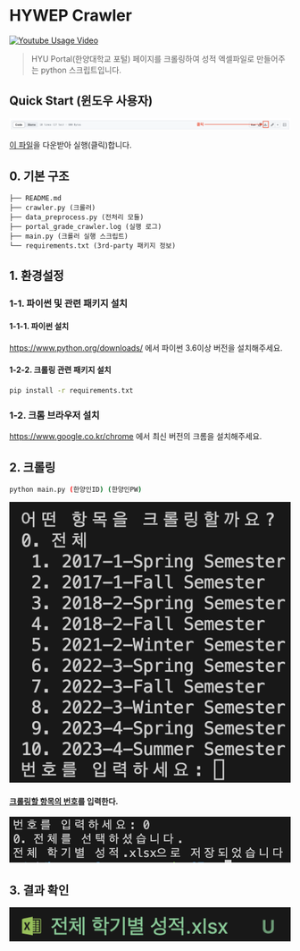 # HYWEP Crawler

[![Youtube Usage Video](http://img.youtube.com/vi/j6lgh2zTO3s/0.jpg)](https://www.youtube.com/watch?v=j6lgh2zTO3s?t=0s)

> HYU Portal(한양대학교 포털) 페이지를 크롤링하여 성적 엑셀파일로 만들어주는 python 스크립트입니다.  

## Quick Start (윈도우 사용자)

<img src="./images/quick-start-guide-for-windows.png" alt="다운 방법">

[이 파일](https://github.com/hgs3896/HYUPortalGradeCrawler/blob/main/windowsCommand.bat)을 다운받아 실행(클릭)합니다.


## 0. 기본 구조

```
├── README.md
├── crawler.py (크롤러)
├── data_preprocess.py (전처리 모듈)
├── portal_grade_crawler.log (실행 로그)
├── main.py (크롤러 실행 스크립트)
└── requirements.txt (3rd-party 패키지 정보)
```

## 1. 환경설정

### 1-1. 파이썬 및 관련 패키지 설치

#### 1-1-1. 파이썬 설치

https://www.python.org/downloads/ 에서 파이썬 3.6이상 버전을 설치해주세요.

#### 1-2-2. 크롤링 관련 패키지 설치

```bash
pip install -r requirements.txt
```

### 1-2. 크롬 브라우저 설치

https://www.google.co.kr/chrome 에서 최신 버전의 크롬을 설치해주세요.



## 2. 크롤링

```bash
python main.py (한양인ID) (한양인PW)
```

![Before Crawling](1.png)

#### <u>크롤링할 항목의 번호</u>를 입력한다.

![After Crawling](2.png)



## 3. 결과 확인

![크롤링된 파일](3.png)
